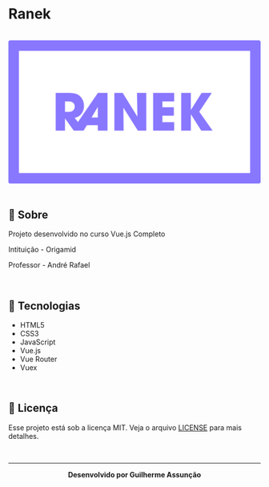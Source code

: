 # Ranek

<br>

<div align="center">
  <img src="public/ranek-github.svg" alt="Ranek">
</div>

<br>

## :bookmark_tabs: Sobre

Projeto desenvolvido no curso Vue.js Completo

Intituição - Origamid

Professor - André Rafael

<br>

## :rocket: Tecnologias

-   HTML5
-   CSS3
-   JavaScript
-   Vue.js
-   Vue Router
-   Vuex

<br>

## :green_book: Licença

Esse projeto está sob a licença MIT. Veja o arquivo [LICENSE](LICENSE) para mais detalhes.

<br>

---

<div align="center">
    <b>Desenvolvido por Guilherme Assunção</b>
</div>
